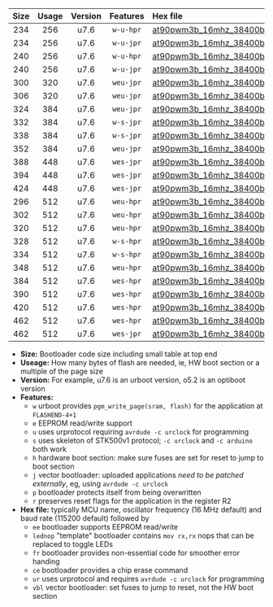 |Size|Usage|Version|Features|Hex file|
|:-:|:-:|:-:|:-:|:--|
|234|256|u7.6|`w-u-hpr`|[at90pwm3b_16mhz_38400bps_ur.hex](https://raw.githubusercontent.com/stefanrueger/urboot/main/at90pwm3b_16mhz_38400bps_ur.hex)|
|234|256|u7.6|`w-u-jpr`|[at90pwm3b_16mhz_38400bps_ur_vbl.hex](https://raw.githubusercontent.com/stefanrueger/urboot/main/at90pwm3b_16mhz_38400bps_ur_vbl.hex)|
|240|256|u7.6|`w-u-hpr`|[at90pwm3b_16mhz_38400bps_lednop_ur.hex](https://raw.githubusercontent.com/stefanrueger/urboot/main/at90pwm3b_16mhz_38400bps_lednop_ur.hex)|
|240|256|u7.6|`w-u-jpr`|[at90pwm3b_16mhz_38400bps_lednop_ur_vbl.hex](https://raw.githubusercontent.com/stefanrueger/urboot/main/at90pwm3b_16mhz_38400bps_lednop_ur_vbl.hex)|
|300|320|u7.6|`weu-jpr`|[at90pwm3b_16mhz_38400bps_ee_ur_vbl.hex](https://raw.githubusercontent.com/stefanrueger/urboot/main/at90pwm3b_16mhz_38400bps_ee_ur_vbl.hex)|
|306|320|u7.6|`weu-jpr`|[at90pwm3b_16mhz_38400bps_ee_lednop_ur_vbl.hex](https://raw.githubusercontent.com/stefanrueger/urboot/main/at90pwm3b_16mhz_38400bps_ee_lednop_ur_vbl.hex)|
|324|384|u7.6|`weu-jpr`|[at90pwm3b_16mhz_38400bps_ee_lednop_fr_ur_vbl.hex](https://raw.githubusercontent.com/stefanrueger/urboot/main/at90pwm3b_16mhz_38400bps_ee_lednop_fr_ur_vbl.hex)|
|332|384|u7.6|`w-s-jpr`|[at90pwm3b_16mhz_38400bps_vbl.hex](https://raw.githubusercontent.com/stefanrueger/urboot/main/at90pwm3b_16mhz_38400bps_vbl.hex)|
|338|384|u7.6|`w-s-jpr`|[at90pwm3b_16mhz_38400bps_lednop_vbl.hex](https://raw.githubusercontent.com/stefanrueger/urboot/main/at90pwm3b_16mhz_38400bps_lednop_vbl.hex)|
|352|384|u7.6|`weu-jpr`|[at90pwm3b_16mhz_38400bps_ee_lednop_fr_ce_ur_vbl.hex](https://raw.githubusercontent.com/stefanrueger/urboot/main/at90pwm3b_16mhz_38400bps_ee_lednop_fr_ce_ur_vbl.hex)|
|388|448|u7.6|`wes-jpr`|[at90pwm3b_16mhz_38400bps_ee_vbl.hex](https://raw.githubusercontent.com/stefanrueger/urboot/main/at90pwm3b_16mhz_38400bps_ee_vbl.hex)|
|394|448|u7.6|`wes-jpr`|[at90pwm3b_16mhz_38400bps_ee_lednop_vbl.hex](https://raw.githubusercontent.com/stefanrueger/urboot/main/at90pwm3b_16mhz_38400bps_ee_lednop_vbl.hex)|
|424|448|u7.6|`wes-jpr`|[at90pwm3b_16mhz_38400bps_ee_lednop_fr_vbl.hex](https://raw.githubusercontent.com/stefanrueger/urboot/main/at90pwm3b_16mhz_38400bps_ee_lednop_fr_vbl.hex)|
|296|512|u7.6|`weu-hpr`|[at90pwm3b_16mhz_38400bps_ee_ur.hex](https://raw.githubusercontent.com/stefanrueger/urboot/main/at90pwm3b_16mhz_38400bps_ee_ur.hex)|
|302|512|u7.6|`weu-hpr`|[at90pwm3b_16mhz_38400bps_ee_lednop_ur.hex](https://raw.githubusercontent.com/stefanrueger/urboot/main/at90pwm3b_16mhz_38400bps_ee_lednop_ur.hex)|
|320|512|u7.6|`weu-hpr`|[at90pwm3b_16mhz_38400bps_ee_lednop_fr_ur.hex](https://raw.githubusercontent.com/stefanrueger/urboot/main/at90pwm3b_16mhz_38400bps_ee_lednop_fr_ur.hex)|
|328|512|u7.6|`w-s-hpr`|[at90pwm3b_16mhz_38400bps.hex](https://raw.githubusercontent.com/stefanrueger/urboot/main/at90pwm3b_16mhz_38400bps.hex)|
|334|512|u7.6|`w-s-hpr`|[at90pwm3b_16mhz_38400bps_lednop.hex](https://raw.githubusercontent.com/stefanrueger/urboot/main/at90pwm3b_16mhz_38400bps_lednop.hex)|
|348|512|u7.6|`weu-hpr`|[at90pwm3b_16mhz_38400bps_ee_lednop_fr_ce_ur.hex](https://raw.githubusercontent.com/stefanrueger/urboot/main/at90pwm3b_16mhz_38400bps_ee_lednop_fr_ce_ur.hex)|
|384|512|u7.6|`wes-hpr`|[at90pwm3b_16mhz_38400bps_ee.hex](https://raw.githubusercontent.com/stefanrueger/urboot/main/at90pwm3b_16mhz_38400bps_ee.hex)|
|390|512|u7.6|`wes-hpr`|[at90pwm3b_16mhz_38400bps_ee_lednop.hex](https://raw.githubusercontent.com/stefanrueger/urboot/main/at90pwm3b_16mhz_38400bps_ee_lednop.hex)|
|420|512|u7.6|`wes-hpr`|[at90pwm3b_16mhz_38400bps_ee_lednop_fr.hex](https://raw.githubusercontent.com/stefanrueger/urboot/main/at90pwm3b_16mhz_38400bps_ee_lednop_fr.hex)|
|462|512|u7.6|`wes-hpr`|[at90pwm3b_16mhz_38400bps_ee_lednop_fr_ce.hex](https://raw.githubusercontent.com/stefanrueger/urboot/main/at90pwm3b_16mhz_38400bps_ee_lednop_fr_ce.hex)|
|462|512|u7.6|`wes-jpr`|[at90pwm3b_16mhz_38400bps_ee_lednop_fr_ce_vbl.hex](https://raw.githubusercontent.com/stefanrueger/urboot/main/at90pwm3b_16mhz_38400bps_ee_lednop_fr_ce_vbl.hex)|

- **Size:** Bootloader code size including small table at top end
- **Useage:** How many bytes of flash are needed, ie, HW boot section or a multiple of the page size
- **Version:** For example, u7.6 is an urboot version, o5.2 is an optiboot version
- **Features:**
  + `w` urboot provides `pgm_write_page(sram, flash)` for the application at `FLASHEND-4+1`
  + `e` EEPROM read/write support
  + `u` uses urprotocol requiring `avrdude -c urclock` for programming
  + `s` uses skeleton of STK500v1 protocol; `-c urclock` and `-c arduino` both work
  + `h` hardware boot section: make sure fuses are set for reset to jump to boot section
  + `j` vector bootloader: uploaded applications *need to be patched externally*, eg, using `avrdude -c urclock`
  + `p` bootloader protects itself from being overwritten
  + `r` preserves reset flags for the application in the register R2
- **Hex file:** typically MCU name, oscillator frequency (16 MHz default) and baud rate (115200 default) followed by
  + `ee` bootloader supports EEPROM read/write
  + `lednop` "template" bootloader contains `mov rx,rx` nops that can be replaced to toggle LEDs
  + `fr` bootloader provides non-essential code for smoother error handing
  + `ce` bootloader provides a chip erase command
  + `ur` uses urprotocol and requires `avrdude -c urclock` for programming
  + `vbl` vector bootloader: set fuses to jump to reset, not the HW boot section
